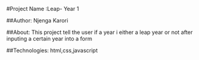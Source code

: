 #Project Name
:Leap- Year 1

##Author:
Njenga Karori

##About:
This project tell the user if a year i either a leap year or not after inputing a certain year into a form

##Technologies:
html,css,javascript
